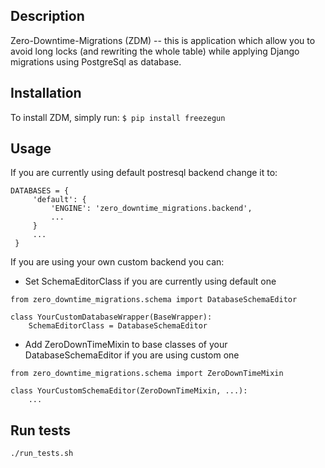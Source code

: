 ## Description

Zero-Downtime-Migrations (ZDM) -- this is application which allow you to avoid long locks (and rewriting the whole table)
while applying Django migrations using PostgreSql as database.

## Installation
To install ZDM, simply run:
`$ pip install freezegun`

## Usage
If you are currently using default postresql backend change it to:
```
DATABASES = {
     'default': {
         'ENGINE': 'zero_downtime_migrations.backend',
         ...
     }
     ...
 }
```

If you are using your own custom backend you can:
- Set SchemaEditorClass if you are currently using default one
```
from zero_downtime_migrations.schema import DatabaseSchemaEditor

class YourCustomDatabaseWrapper(BaseWrapper):
    SchemaEditorClass = DatabaseSchemaEditor
```
- Add ZeroDownTimeMixin to base classes of your DatabaseSchemaEditor
if you are using custom one
```
from zero_downtime_migrations.schema import ZeroDownTimeMixin

class YourCustomSchemaEditor(ZeroDownTimeMixin, ...):
    ...
```

## Run tests

`./run_tests.sh`
